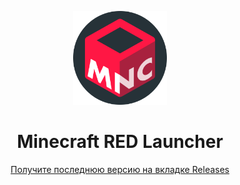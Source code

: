 <p align="center"><img src="./app/assets/images/SealCircle.png" width="150px" height="150px" alt="aventium softworks"></p>

<h1 align="center">Minecraft RED Launcher</h1>

<div align="center">

[Получите последнюю версию на вкладке Releases](https://github.com/mncred/launcher/releases)

</div>
